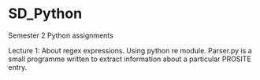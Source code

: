 # SD_Python
Semester 2 Python assignments

Lecture 1: About regex expressions. Using python re module. Parser.py is a small programme written to extract information about a particular PROSITE entry.
